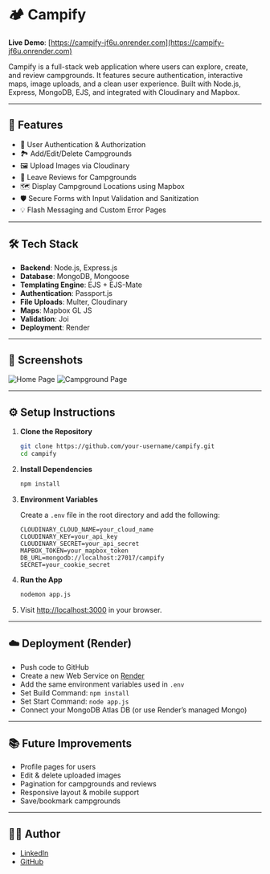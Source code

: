 # 🏕️ Campify

**Live Demo**: [https://campify-jf6u.onrender.com](https://campify-jf6u.onrender.com)

Campify is a full-stack web application where users can explore, create, and review campgrounds. It features secure authentication, interactive maps, image uploads, and a clean user experience. Built with Node.js, Express, MongoDB, EJS, and integrated with Cloudinary and Mapbox.

---

## 🔧 Features

- 👥 User Authentication & Authorization
- 🏞️ Add/Edit/Delete Campgrounds
- 🖼️ Upload Images via Cloudinary
- 💬 Leave Reviews for Campgrounds
- 🗺️ Display Campground Locations using Mapbox
- 🛡️ Secure Forms with Input Validation and Sanitization
- 💡 Flash Messaging and Custom Error Pages

---

## 🛠️ Tech Stack

- **Backend**: Node.js, Express.js
- **Database**: MongoDB, Mongoose
- **Templating Engine**: EJS + EJS-Mate
- **Authentication**: Passport.js
- **File Uploads**: Multer, Cloudinary
- **Maps**: Mapbox GL JS
- **Validation**: Joi
- **Deployment**: Render

---

## 📸 Screenshots


![Home Page](https://campify-jf6u.onrender.com/)
![Campground Page](https://campify-jf6u.onrender.com/campgrounds)

---

## ⚙️ Setup Instructions

1. **Clone the Repository**
   ```bash
   git clone https://github.com/your-username/campify.git
   cd campify
   ```

2. **Install Dependencies**
   ```bash
   npm install
   ```

3. **Environment Variables**

   Create a `.env` file in the root directory and add the following:

   ```env
   CLOUDINARY_CLOUD_NAME=your_cloud_name
   CLOUDINARY_KEY=your_api_key
   CLOUDINARY_SECRET=your_api_secret
   MAPBOX_TOKEN=your_mapbox_token
   DB_URL=mongodb://localhost:27017/campify
   SECRET=your_cookie_secret
   ```

4. **Run the App**
   ```bash
   nodemon app.js
   ```

5. Visit [http://localhost:3000](http://localhost:3000) in your browser.

---

## ☁️ Deployment (Render)

- Push code to GitHub
- Create a new Web Service on [Render](https://render.com)
- Add the same environment variables used in `.env`
- Set Build Command: `npm install`
- Set Start Command: `node app.js`
- Connect your MongoDB Atlas DB (or use Render’s managed Mongo)

---

## 📚 Future Improvements

- Profile pages for users
- Edit & delete uploaded images
- Pagination for campgrounds and reviews
- Responsive layout & mobile support
- Save/bookmark campgrounds

---

## 🙋‍♂️ Author

- [LinkedIn](www.linkedin.com/in/ehteshaamkhan)
- [GitHub](https://github.com/ehhteshaam)

